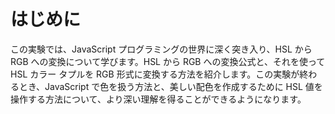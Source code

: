 # はじめに

この実験では、JavaScript プログラミングの世界に深く突き入り、HSL から RGB への変換について学びます。HSL から RGB への変換公式と、それを使って HSL カラー タプルを RGB 形式に変換する方法を紹介します。この実験が終わるとき、JavaScript で色を扱う方法と、美しい配色を作成するために HSL 値を操作する方法について、より深い理解を得ることができるようになります。
